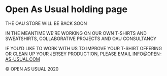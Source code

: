 # Open As Usual holding page

THE OAU STORE WILL BE BACK SOON

IN THE MEANTIME WE’RE WORKING ON OUR OWN
T-SHIRTS AND SWEATSHIRTS, COLLABORATIVE
PROJECTS AND OAU CONSULTANCY


IF YOU’D LIKE TO WORK WITH US TO IMPROVE
YOUR T-SHIRT OFFERING OR CLEAN UP
YOUR JERSEY PRODUCTION, PLEASE EMAIL
INFO@OPEN-AS-USUAL.COM


© OPEN AS USUAL 2020
